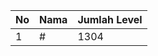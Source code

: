 | No | Nama            | Jumlah Level |
|----|-----------------|--------------|
| 1  | #    |    1304        |
